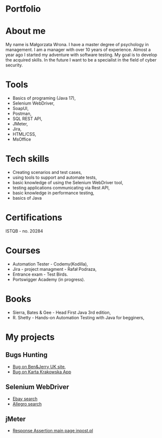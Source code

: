 # Portfolio
# About me
My name is Małgorzata Wrona. I have a master degree of psychology in management. I am a manager with over 10 years of experience. Almost a year ago I started my adventure with software testing. My goal is to develop the acquired skills. In the future I want to be a specialist in the field of cyber security.
# Tools
* Basics of programing (Java 17),
* Selenium WebDriver,
* SoapUI, 
* Postman,
* SQL REST API,
* JMeter,
* Jira,
* HTML/CSS,
* MsOffice
# Tech skills
* Creating scenarios and test cases,
* using tools to support and automate tests,
* basic knowledge of using the Selenium WebDriver tool,
* testing applications communicating via Rest API,
* basic knowledge in performance testing,
* basics of Java
# Certifications
ISTQB - no. 20284
# Courses
* Automation Tester - Codemy(Kodilla),
* Jira - project managment - Rafał Podraza, 
* Entrance exam - Test Birds.
* Portswigger Academy (in progress).
# Books
* Sierra, Bates & Gee - Head First Java 3rd edition,
* R. Shetty - Hands-on Automation Testing with Java for begginers, 
# My projects
## Bugs Hunting
* [Bug on Ben&Jerry UK site](https://docs.google.com/document/d/1CFZXlzs44jeJ1wdZFcU2f1KU72ZvRwsF8jEIG9fP3WQ/edit?usp=sharing),
* [Bug on Karta Krakowska App](https://drive.google.com/file/d/1VmwiOUemJMPy0b0mG4UF6CTnUE1gyG_n/view?usp=sharing) 
## Selenium WebDriver
* [Ebay search](https://github.com/GoskaW/testing/blob/master/selenium/src/main/java/com/selenium/Ebay.java)
* [Allegro search](https://github.com/GoskaW/testing/blob/master/selenium/src/main/java/com/selenium/Allegro.java)
## jMeter
* [Response Assertion main page inpost.pl](https://github.com/GoskaW/testing/blob/other/Inpost.pl-main-page.jmx)


